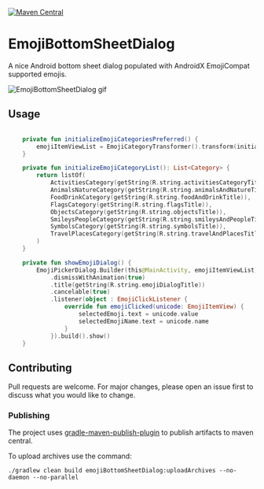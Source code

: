 [![Maven Central](https://img.shields.io/maven-central/v/com.withplum/emojiBottomSheetDialog.svg?label=Maven%20Central)](https://search.maven.org/search?q=g:%22com.withplum%22%20AND%20a:%22emojiBottomSheetDialog%22)
# EmojiBottomSheetDialog
A nice Android bottom sheet dialog populated with AndroidX EmojiCompat supported emojis.

![EmojiBottomSheetDialog gif](https://i.imgur.com/0GisGjI.gif)

## Usage

```kotlin

    private fun initializeEmojiCategoriesPreferred() {
        emojiItemViewList = EmojiCategoryTransformer().transform(initializeEmojiCategoryList())
    }

    private fun initializeEmojiCategoryList(): List<Category> {
        return listOf(
            ActivitiesCategory(getString(R.string.activitiesCategoryTitle)),
            AnimalsNatureCategory(getString(R.string.animalsAndNatureTitle)),
            FoodDrinkCategory(getString(R.string.foodAndDrinkTitle)),
            FlagsCategory(getString(R.string.flagsTitle)),
            ObjectsCategory(getString(R.string.objectsTitle)),
            SmileysPeopleCategory(getString(R.string.smileysAndPeopleTitle)),
            SymbolsCategory(getString(R.string.symbolsTitle)),
            TravelPlacesCategory(getString(R.string.travelAndPlacesTitle))
        )
    }

    private fun showEmojiDialog() {
        EmojiPickerDialog.Builder(this@MainActivity, emojiItemViewList)
            .dismissWithAnimation(true)
            .title(getString(R.string.emojiDialogTitle))
            .cancelable(true)
            .listener(object : EmojiClickListener {
                override fun emojiClicked(unicode: EmojiItemView) {
                    selectedEmoji.text = unicode.value
                    selectedEmojiName.text = unicode.name
                }
            }).build().show()
    }
```

## Contributing
Pull requests are welcome. For major changes, please open an issue first to discuss what you would like to change.

### Publishing
The project uses [gradle-maven-publish-plugin](https://github.com/vanniktech/gradle-maven-publish-plugin) to publish artifacts to maven central.

To upload archives use the command:

```
./gradlew clean build emojiBottomSheetDialog:uploadArchives --no-daemon --no-parallel
```
